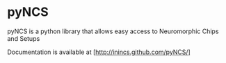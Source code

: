 pyNCS
=====

pyNCS is a python library that allows easy access to Neuromorphic Chips and Setups

Documentation is available at [http://inincs.github.com/pyNCS/]